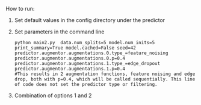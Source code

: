 How to run:
1. Set default values in the config directory under the predictor
2. Set parameters in the command line
   
    ```
    python main2.py  data.num_splits=5 model.num_inits=5 print_summary=True model.cached=False seed=42 predictor.augmentor.augmentations.0.type_=feature_noising predictor.augmentor.augmentations.0.p=0.4 predictor.augmentor.augmentations.1.type_=edge_dropout predictor.augmentor.augmentations.1.p=0.4
   #This results in 2 augmentation functions, feature noising and edge drop, both with p=0.4, which will be called sequentially. This line of code does not set the predictor type or filtering.
    ```
    
4. Combination of options 1 and 2
